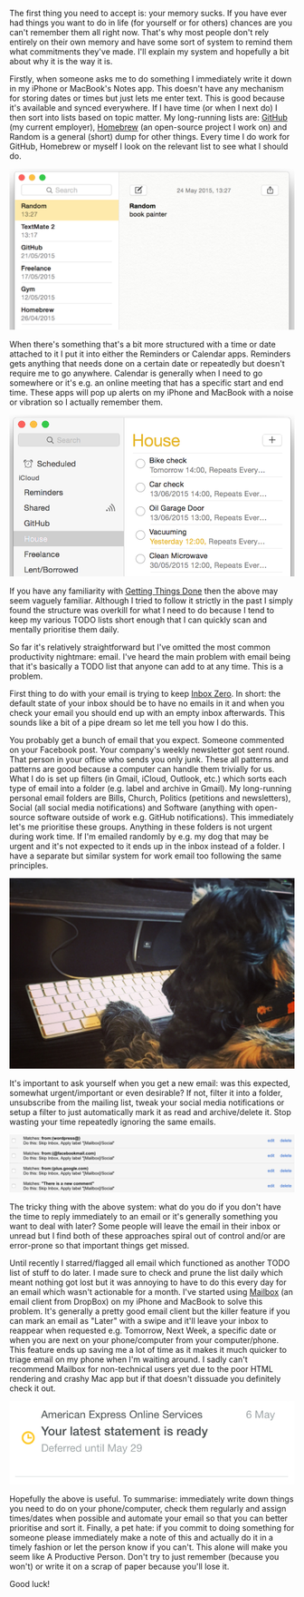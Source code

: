 The first thing you need to accept is: your memory sucks. If you have ever had things you want to do in life (for yourself or for others) chances are you can't remember them all right now. That's why most people don't rely entirely on their own memory and have some sort of system to remind them what commitments they've made. I'll explain my system and hopefully a bit about why it is the way it is.

Firstly, when someone asks me to do something I immediately write it down in my iPhone or MacBook's Notes app. This doesn't have any mechanism for storing dates or times but just lets me enter text. This is good because it's available and synced everywhere. If I have time (or when I next do) I then sort into lists based on topic matter. My long-running lists are: [GitHub](https://github.com/) (my current employer), [Homebrew](http://brew.sh) (an open-source project I work on) and Random is a general (short) dump for other things. Every time I do work for GitHub, Homebrew or myself I look on the relevant list to see what I should do.

![Notes.app](/images/a/notes.png)

When there's something that's a bit more structured with a time or date attached to it I put it into either the Reminders or Calendar apps. Reminders gets anything that needs done on a certain date or repeatedly but doesn't require me to go anywhere. Calendar is generally when I need to go somewhere or it's e.g. an online meeting that has a specific start and end time. These apps will pop up alerts on my iPhone and MacBook with a noise or vibration so I actually remember them.

![Reminders](/images/a/reminders.png)

If you have any familiarity with [Getting Things Done](https://en.wikipedia.org/wiki/Getting_Things_Done) then the above may seem vaguely familiar. Although I tried to follow it strictly in the past I simply found the structure was overkill for what I need to do because I tend to keep my various TODO lists short enough that I can quickly scan and mentally prioritise them daily.

So far it's relatively straightforward but I've omitted the most common productivity nightmare: email. I've heard the main problem with email being that it's basically a TODO list that anyone can add to at any time. This is a problem.

First thing to do with your email is trying to keep [Inbox Zero](http://mashable.com/2013/10/10/inbox-zero/). In short: the default state of your inbox should be to have no emails in it and when you check your email you should end up with an empty inbox afterwards. This sounds like a bit of a pipe dream so let me tell you how I do this.

You probably get a bunch of email that you expect. Someone commented on your Facebook post. Your company's weekly newsletter got sent round. That person in your office who sends you only junk. These all patterns and patterns are good because a computer can handle them trivially for us. What I do is set up filters (in Gmail, iCloud, Outlook, etc.) which sorts each type of email into a folder (e.g. label and archive in Gmail). My long-running personal email folders are Bills, Church, Politics (petitions and newsletters), Social (all social media notifications) and Software (anything with open-source software outside of work e.g. GitHub notifications). This immediately let's me prioritise these groups. Anything in these folders is not urgent during work time. If I'm emailed randomly by e.g. my dog that may be urgent and it's not expected to it ends up in the inbox instead of a folder. I have a separate but similar system for work email too following the same principles.

![Dogmail](/images/a/dogmail.jpg)

It's important to ask yourself when you get a new email: was this expected, somewhat urgent/important or even desirable? If not, filter it into a folder, unsubscribe from the mailing list, tweak your social media notifications or setup a filter to just automatically mark it as read and archive/delete it. Stop wasting your time repeatedly ignoring the same emails.

![Filters](/images/a/filters.png)

The tricky thing with the above system: what do you do if you don't have the time to reply immediately to an email or it's generally something you want to deal with later? Some people will leave the email in their inbox or unread but I find both of these approaches spiral out of control and/or are error-prone so that important things get missed.

Until recently I starred/flagged all email which functioned as another TODO list of stuff to do later. I made sure to check and prune the list daily which meant nothing got lost but it was annoying to have to do this every day for an email which wasn't actionable for a month. I've started using [Mailbox](http://www.mailboxapp.com) (an email client from DropBox) on my iPhone and MacBook to solve this problem. It's generally a pretty good email client but the killer feature if you can mark an email as "Later" with a swipe and it'll leave your inbox to reappear when requested e.g. Tomorrow, Next Week, a specific date or when you are next on your phone/computer from your computer/phone. This feature ends up saving me a lot of time as it makes it much quicker to triage email on my phone when I'm waiting around. I sadly can't recommend Mailbox for non-technical users yet due to the poor HTML rendering and crashy Mac app but if that doesn't dissuade you definitely check it out.

![Mailbox](/images/a/mailbox.png)

Hopefully the above is useful. To summarise: immediately write down things you need to do on your phone/computer, check them regularly and assign times/dates when possible and automate your email so that you can better prioritise and sort it. Finally, a pet hate: if you commit to doing something for someone please immediately make a note of this and actually do it in a timely fashion or let the person know if you can't. This alone will make you seem like A Productive Person. Don't try to just remember (because you won't) or write it on a scrap of paper because you'll lose it.

Good luck!
